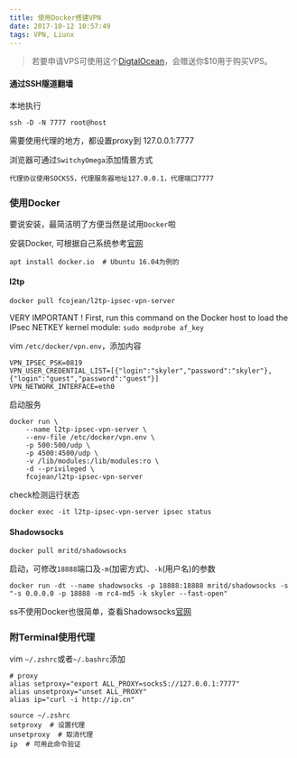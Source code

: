 ```yaml
---
title: 使用Docker搭建VPN
date: 2017-10-12 10:57:49
tags: VPN, Liunx
---
```


> 若要申请VPS可使用这个[DigtalOcean](http://www.digitalocean.com/?refcode=a80753a9aac2)，会赠送你$10用于购买VPS。

#### 通过SSH隧道翻墙
本地执行
```
ssh -D -N 7777 root@host
```
需要使用代理的地方，都设置proxy到 127.0.0.1:7777

浏览器可通过`SwitchyOmega`添加情景方式

    代理协议使用SOCKS5，代理服务器地址127.0.0.1，代理端口7777

### 使用Docker
要说安装，最简洁明了方便当然是试用`Docker`啦

安装Docker, 可根据自己系统参考[官网](https://docs.docker.com/engine/installation/)
```
apt install docker.io  # Ubuntu 16.04为例的
```

#### l2tp

```
docker pull fcojean/l2tp-ipsec-vpn-server
```

VERY IMPORTANT ! First, run this command on the Docker host to load the IPsec NETKEY kernel module:
`sudo modprobe af_key`

vim `/etc/docker/vpn.env`，添加内容
```
VPN_IPSEC_PSK=0819
VPN_USER_CREDENTIAL_LIST=[{"login":"skyler","password":"skyler"},{"login":"guest","password":"guest"}]
VPN_NETWORK_INTERFACE=eth0
```

启动服务
```
docker run \
    --name l2tp-ipsec-vpn-server \
    --env-file /etc/docker/vpn.env \
    -p 500:500/udp \
    -p 4500:4500/udp \
    -v /lib/modules:/lib/modules:ro \
    -d --privileged \
    fcojean/l2tp-ipsec-vpn-server

```

check检测运行状态
```
docker exec -it l2tp-ipsec-vpn-server ipsec status
```

#### Shadowsocks

```
docker pull mritd/shadowsocks
```

启动，可修改`18888`端口及`-m`(加密方式)、`-k`(用户名)的参数
```
docker run -dt --name shadowsocks -p 18888:18888 mritd/shadowsocks -s "-s 0.0.0.0 -p 18888 -m rc4-md5 -k skyler --fast-open"
```

ss不使用Docker也很简单，查看Shadowsocks[官网](http://shadowsocks.org/en/download/servers.html)


### 附Terminal使用代理

vim `~/.zshrc`或者`~/.bashrc`添加
 ```
 # proxy
alias setproxy="export ALL_PROXY=socks5://127.0.0.1:7777"
alias unsetproxy="unset ALL_PROXY"
alias ip="curl -i http://ip.cn"
```

```
source ~/.zshrc
setproxy  # 设置代理
unsetproxy  # 取消代理
ip  # 可用此命令验证
```
